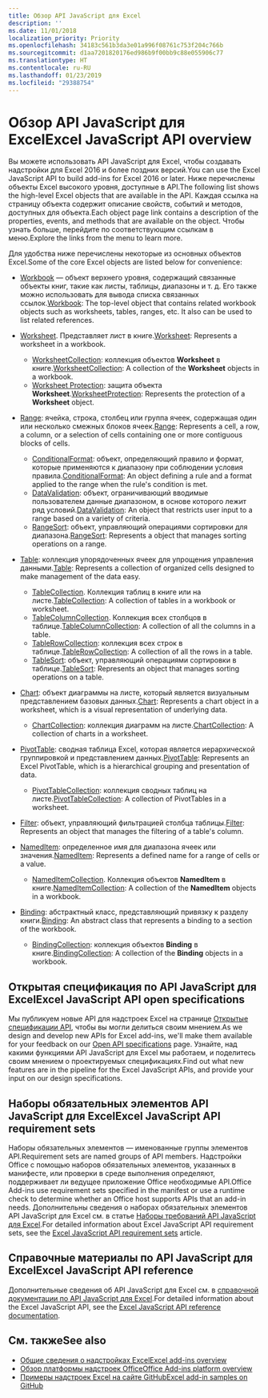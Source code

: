 ```yaml
---
title: Обзор API JavaScript для Excel
description: ''
ms.date: 11/01/2018
localization_priority: Priority
ms.openlocfilehash: 34183c561b3da3e01a996f08761c753f204c766b
ms.sourcegitcommit: d1aa7201820176ed986b9f00bb9c88e055906c77
ms.translationtype: HT
ms.contentlocale: ru-RU
ms.lasthandoff: 01/23/2019
ms.locfileid: "29388754"
---
```

# <a name="excel-javascript-api-overview"></a><span data-ttu-id="ce4bc-102">Обзор API JavaScript для Excel</span><span class="sxs-lookup"><span data-stu-id="ce4bc-102">Excel JavaScript API overview</span></span>

<span data-ttu-id="ce4bc-103">Вы можете использовать API JavaScript для Excel, чтобы создавать надстройки для Excel 2016 и более поздних версий.</span><span class="sxs-lookup"><span data-stu-id="ce4bc-103">You can use the Excel JavaScript API to build add-ins for Excel 2016 or later.</span></span> <span data-ttu-id="ce4bc-104">Ниже перечислены объекты Excel высокого уровня, доступные в API.</span><span class="sxs-lookup"><span data-stu-id="ce4bc-104">The following list shows the high-level Excel objects that are available in the API.</span></span> <span data-ttu-id="ce4bc-105">Каждая ссылка на страницу объекта содержит описание свойств, событий и методов, доступных для объекта.</span><span class="sxs-lookup"><span data-stu-id="ce4bc-105">Each object page link contains a description of the properties, events, and methods that are available on the object.</span></span> <span data-ttu-id="ce4bc-106">Чтобы узнать больше, перейдите по соответствующим ссылкам в меню.</span><span class="sxs-lookup"><span data-stu-id="ce4bc-106">Explore the links from the menu to learn more.</span></span>

<span data-ttu-id="ce4bc-107">Для удобства ниже перечислены некоторые из основных объектов Excel.</span><span class="sxs-lookup"><span data-stu-id="ce4bc-107">Some of the core Excel objects are listed below for convenience:</span></span> 

- <span data-ttu-id="ce4bc-108">[Workbook](/javascript/api/excel/excel.workbook) — объект верхнего уровня, содержащий связанные объекты книг, такие как листы, таблицы, диапазоны и т. д. Его также можно использовать для вывода списка связанных ссылок.</span><span class="sxs-lookup"><span data-stu-id="ce4bc-108">[Workbook](/javascript/api/excel/excel.workbook): The top-level object that contains related workbook objects such as worksheets, tables, ranges, etc. It also can be used to list related references.</span></span>

- <span data-ttu-id="ce4bc-109">[Worksheet](/javascript/api/excel/excel.worksheet). Представляет лист в книге.</span><span class="sxs-lookup"><span data-stu-id="ce4bc-109">[Worksheet](/javascript/api/excel/excel.worksheet): Represents a worksheet in a workbook.</span></span> 
    - <span data-ttu-id="ce4bc-110">[WorksheetCollection](/javascript/api/excel/excel.worksheetcollection): коллекция объектов **Worksheet** в книге.</span><span class="sxs-lookup"><span data-stu-id="ce4bc-110">[WorksheetCollection](/javascript/api/excel/excel.worksheetcollection): A collection of the **Worksheet** objects in a workbook.</span></span>
    - <span data-ttu-id="ce4bc-111">[Worksheet Protection](/javascript/api/excel/excel.worksheetprotection): защита объекта **Worksheet**.</span><span class="sxs-lookup"><span data-stu-id="ce4bc-111">[WorksheetProtection](/javascript/api/excel/excel.worksheetprotection): Represents the protection of a **Worksheet** object.</span></span>

- <span data-ttu-id="ce4bc-112">[Range](/javascript/api/excel/excel.range): ячейка, строка, столбец или группа ячеек, содержащая один или несколько смежных блоков ячеек.</span><span class="sxs-lookup"><span data-stu-id="ce4bc-112">[Range](/javascript/api/excel/excel.range): Represents a cell, a row, a column, or a selection of cells containing one or more contiguous blocks of cells.</span></span>
    - <span data-ttu-id="ce4bc-113">[ConditionalFormat](/javascript/api/excel/excel.conditionalformat): объект, определяющий правило и формат, которые применяются к диапазону при соблюдении условия правила.</span><span class="sxs-lookup"><span data-stu-id="ce4bc-113">[ConditionalFormat](/javascript/api/excel/excel.conditionalformat): An object defining a rule and a format applied to the range when the rule's condition is met.</span></span>
    - <span data-ttu-id="ce4bc-114">[DataValidation](/javascript/api/excel/excel.datavalidation): объект, ограничивающий вводимые пользователем данные диапазоном, в основе которого лежит ряд условий.</span><span class="sxs-lookup"><span data-stu-id="ce4bc-114">[DataValidation](/javascript/api/excel/excel.datavalidation): An object that restricts user input to a range based on a variety of criteria.</span></span>
    - <span data-ttu-id="ce4bc-115">[RangeSort](/javascript/api/excel/excel.rangesort): объект, управляющий операциями сортировки для диапазона.</span><span class="sxs-lookup"><span data-stu-id="ce4bc-115">[RangeSort](/javascript/api/excel/excel.rangesort): Represents a object that manages sorting operations on a range.</span></span>

- <span data-ttu-id="ce4bc-116">[Table](/javascript/api/excel/excel.table): коллекция упорядоченных ячеек для упрощения управления данными.</span><span class="sxs-lookup"><span data-stu-id="ce4bc-116">[Table](/javascript/api/excel/excel.table): Represents a collection of organized cells designed to make management of the data easy.</span></span>
    - <span data-ttu-id="ce4bc-117">[TableCollection](/javascript/api/excel/excel.tablecollection). Коллекция таблиц в книге или на листе.</span><span class="sxs-lookup"><span data-stu-id="ce4bc-117">[TableCollection](/javascript/api/excel/excel.tablecollection): A collection of tables in a workbook or worksheet.</span></span>
    - <span data-ttu-id="ce4bc-118">[TableColumnCollection](/javascript/api/excel/excel.tablecolumncollection). Коллекция всех столбцов в таблице.</span><span class="sxs-lookup"><span data-stu-id="ce4bc-118">[TableColumnCollection](/javascript/api/excel/excel.tablecolumncollection): A collection of all the columns in a table.</span></span>
    - <span data-ttu-id="ce4bc-119">[TableRowCollection](/javascript/api/excel/excel.tablerowcollection): коллекция всех строк в таблице.</span><span class="sxs-lookup"><span data-stu-id="ce4bc-119">[TableRowCollection](/javascript/api/excel/excel.tablerowcollection): A collection of all the rows in a table.</span></span>
    - <span data-ttu-id="ce4bc-120">[TableSort](/javascript/api/excel/excel.tablesort): объект, управляющий операциями сортировки в таблице.</span><span class="sxs-lookup"><span data-stu-id="ce4bc-120">[TableSort](/javascript/api/excel/excel.tablesort): Represents an object that manages sorting operations on a table.</span></span>

- <span data-ttu-id="ce4bc-121">[Chart](/javascript/api/excel/excel.chart): объект диаграммы на листе, который является визуальным представлением базовых данных.</span><span class="sxs-lookup"><span data-stu-id="ce4bc-121">[Chart](/javascript/api/excel/excel.chart): Represents a chart object in a worksheet, which is a visual representation of underlying data.</span></span>
    - <span data-ttu-id="ce4bc-122">[ChartCollection](/javascript/api/excel/excel.chartcollection): коллекция диаграмм на листе.</span><span class="sxs-lookup"><span data-stu-id="ce4bc-122">[ChartCollection](/javascript/api/excel/excel.chartcollection): A collection of charts in a worksheet.</span></span>
    
- <span data-ttu-id="ce4bc-123">[PivotTable](/javascript/api/excel/excel.pivottable): сводная таблица Excel, которая является иерархической группировкой и представлением данных.</span><span class="sxs-lookup"><span data-stu-id="ce4bc-123">[PivotTable](/javascript/api/excel/excel.pivottable): Represents an Excel PivotTable, which is a hierarchical grouping and presentation of data.</span></span> 
    - <span data-ttu-id="ce4bc-124">[PivotTableCollection](/javascript/api/excel/excel.pivottablecollection): коллекция сводных таблиц на листе.</span><span class="sxs-lookup"><span data-stu-id="ce4bc-124">[PivotTableCollection](/javascript/api/excel/excel.pivottablecollection): A collection of PivotTables in a worksheet.</span></span>

- <span data-ttu-id="ce4bc-125">[Filter](/javascript/api/excel/excel.filter): объект, управляющий фильтрацией столбца таблицы.</span><span class="sxs-lookup"><span data-stu-id="ce4bc-125">[Filter](/javascript/api/excel/excel.filter): Represents an object that manages the filtering of a table's column.</span></span>

- <span data-ttu-id="ce4bc-126">[NamedItem](/javascript/api/excel/excel.nameditem): определенное имя для диапазона ячеек или значения.</span><span class="sxs-lookup"><span data-stu-id="ce4bc-126">[NamedItem](/javascript/api/excel/excel.nameditem): Represents a defined name for a range of cells or a value.</span></span> 
    - <span data-ttu-id="ce4bc-127">[NamedItemCollection](/javascript/api/excel/excel.nameditemcollection). Коллекция объектов **NamedItem** в книге.</span><span class="sxs-lookup"><span data-stu-id="ce4bc-127">[NamedItemCollection](/javascript/api/excel/excel.nameditemcollection): A collection of the **NamedItem** objects in a workbook.</span></span>

- <span data-ttu-id="ce4bc-128">[Binding](/javascript/api/excel/excel.binding): абстрактный класс, представляющий привязку к разделу книги.</span><span class="sxs-lookup"><span data-stu-id="ce4bc-128">[Binding](/javascript/api/excel/excel.binding): An abstract class that represents a binding to a section of the workbook.</span></span>
    - <span data-ttu-id="ce4bc-129">[BindingCollection](/javascript/api/excel/excel.bindingcollection): коллекция объектов **Binding** в книге.</span><span class="sxs-lookup"><span data-stu-id="ce4bc-129">[BindingCollection](/javascript/api/excel/excel.bindingcollection): A collection of the **Binding** objects in a workbook.</span></span>

## <a name="excel-javascript-api-open-specifications"></a><span data-ttu-id="ce4bc-130">Открытая спецификация по API JavaScript для Excel</span><span class="sxs-lookup"><span data-stu-id="ce4bc-130">Excel JavaScript API open specifications</span></span>

<span data-ttu-id="ce4bc-131">Мы публикуем новые API для надстроек Excel на странице [Открытые спецификации API](../openspec.md), чтобы вы могли делиться своим мнением.</span><span class="sxs-lookup"><span data-stu-id="ce4bc-131">As we design and develop new APIs for Excel add-ins, we'll make them available for your feedback on our [Open API specifications](../openspec.md) page.</span></span> <span data-ttu-id="ce4bc-132">Узнайте, над какими функциями API JavaScript для Excel мы работаем, и поделитесь своим мнением о проектируемых спецификациях.</span><span class="sxs-lookup"><span data-stu-id="ce4bc-132">Find out what new features are in the pipeline for the Excel JavaScript APIs, and provide your input on our design specifications.</span></span>

## <a name="excel-javascript-api-requirement-sets"></a><span data-ttu-id="ce4bc-133">Наборы обязательных элементов API JavaScript для Excel</span><span class="sxs-lookup"><span data-stu-id="ce4bc-133">Excel JavaScript API requirement sets</span></span>

<span data-ttu-id="ce4bc-134">Наборы обязательных элементов — именованные группы элементов API.</span><span class="sxs-lookup"><span data-stu-id="ce4bc-134">Requirement sets are named groups of API members.</span></span> <span data-ttu-id="ce4bc-135">Надстройки Office с помощью наборов обязательных элементов, указанных в манифесте, или проверки в среде выполнения определяют, поддерживает ли ведущее приложение Office необходимые API.</span><span class="sxs-lookup"><span data-stu-id="ce4bc-135">Office Add-ins use requirement sets specified in the manifest or use a runtime check to determine whether an Office host supports APIs that an add-in needs.</span></span> <span data-ttu-id="ce4bc-136">Дополнительны сведения о наборах обязательных элементов API JavaScript для Excel см. в статье [Наборы требований API JavaScript для Excel](../requirement-sets/excel-api-requirement-sets.md).</span><span class="sxs-lookup"><span data-stu-id="ce4bc-136">For detailed information about Excel JavaScript API requirement sets, see the [Excel JavaScript API requirement sets](../requirement-sets/excel-api-requirement-sets.md) article.</span></span>

## <a name="excel-javascript-api-reference"></a><span data-ttu-id="ce4bc-137">Справочные материалы по API JavaScript для Excel</span><span class="sxs-lookup"><span data-stu-id="ce4bc-137">Excel JavaScript API reference</span></span>

<span data-ttu-id="ce4bc-138">Дополнительные сведения об API JavaScript для Excel см. в [справочной документации по API JavaScript для Excel](/javascript/api/excel).</span><span class="sxs-lookup"><span data-stu-id="ce4bc-138">For detailed information about the Excel JavaScript API, see the [Excel JavaScript API reference documentation](/javascript/api/excel).</span></span>

## <a name="see-also"></a><span data-ttu-id="ce4bc-139">См. также</span><span class="sxs-lookup"><span data-stu-id="ce4bc-139">See also</span></span>

- [<span data-ttu-id="ce4bc-140">Общие сведения о надстройках Excel</span><span class="sxs-lookup"><span data-stu-id="ce4bc-140">Excel add-ins overview</span></span>](https://docs.microsoft.com/office/dev/add-ins/excel/excel-add-ins-overview)
- [<span data-ttu-id="ce4bc-141">Обзор платформы надстроек Office</span><span class="sxs-lookup"><span data-stu-id="ce4bc-141">Office Add-ins platform overview</span></span>](https://docs.microsoft.com/office/dev/add-ins/overview/office-add-ins)
- [<span data-ttu-id="ce4bc-142">Примеры надстроек Excel на сайте GitHub</span><span class="sxs-lookup"><span data-stu-id="ce4bc-142">Excel add-in samples on GitHub</span></span>](https://github.com/OfficeDev?utf8=%E2%9C%93&q=Excel)

